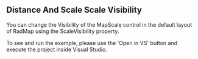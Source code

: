 ## Distance And Scale Scale Visibility
You can change the Visibility of the MapScale control in the default layout of RadMap using the ScaleVisibility property.

To see and run the example, please use the 'Open in VS' button and execute the project inside Visual Studio.

[//]: <keywords:MapScale, DistanceUnit>
